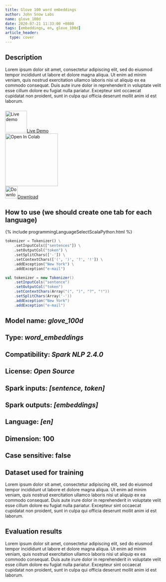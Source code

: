 ```yaml
---
title: Glove 100 word embeddings
author: John Snow Labs
name: glove_100d
date: 2020-07-21 11:33:00 +0800
tags: [embeddings, en, glove_100d]
article_header:
  type: cover
---
```


## Description
Lorem ipsum dolor sit amet, consectetur adipiscing elit, sed do eiusmod tempor incididunt ut labore et dolore magna aliqua. Ut enim ad minim veniam, quis nostrud exercitation ullamco laboris nisi ut aliquip ex ea commodo consequat. Duis aute irure dolor in reprehenderit in voluptate velit esse cillum dolore eu fugiat nulla pariatur. Excepteur sint occaecat cupidatat non proident, sunt in culpa qui officia deserunt mollit anim id est laborum.
###
<div class="grid" style="align-content: center;">
  <div class="cell cell--8 cell--md-3 cell--lg-4 content" style="align-content: center;">
    <a href="https://colab.research.google.com/github/JohnSnowLabs/spark-nlp-workshop/blob/master/tutorials/streamlit_notebooks/NER_EN.ipynb">
      <img src="https://assets.website-files.com/5dc3b47ddc6c0c2a1af74ad0/5e18182886ccdc638908b3a0_RGB_Logomark_Color_Dark_Bg.png" alt="Live demo" style="width: 70px">Live Demo</a>
  </div>
  <div class="cell cell--8 cell--lg-3 content" style="align-content: center;">
  <a href="https://colab.research.google.com/github/JohnSnowLabs/spark-nlp-workshop/blob/master/tutorials/streamlit_notebooks/NER_EN.ipynb"><img src="https://colab.research.google.com/assets/colab-badge.svg" alt="Open In Colab" style="width: 170px;"></a>
</div>

  <div class="cell cell--8 cell--md-4 cell--lg-4 content" style="align-content: center;">
    <a href="https://s3.amazonaws.com/auxdata.johnsnowlabs.com/public/models/sentimentdl_glove_imdb_en_2.5.0_2.4_1588682682507.zip">
      <img src="https://icons.iconarchive.com/icons/dtafalonso/android-lollipop/512/Downloads-icon.png" alt="Download" style="width: 40px">Download</a>
  </div>
</div>

## How to use (we should create one tab for each language)

{% include programmingLanguageSelectScalaPython.html %}

```python
tokenizer = Tokenizer() \
    .setInputCols(["sentences"]) \
    .setOutputCol("token") \
    .setSplitChars(['-']) \
    .setContextChars(['(', ')', '?', '!']) \
    .addException("New York") \
    .addException("e-mail")
```

```scala
val tokenizer = new Tokenizer()
    .setInputCols("sentence")
    .setOutputCol("token")
    .setContextChars(Array("(", ")", "?", "!"))
    .setSplitChars(Array('-'))
    .addException("New York")
    .addException("e-mail")
```

## Model name: *glove_100d*
## Type: *word_embeddings*
## Compatibility: *Spark NLP 2.4.0*
## License: *Open Source*
## Spark inputs: *[sentence, token]*
## Spark outputs: *[embeddings]*
## Language: *[en]*
## Dimension: 100
## Case sensitive: false

## Dataset used for training
Lorem ipsum dolor sit amet, consectetur adipiscing elit, sed do eiusmod tempor incididunt ut labore et dolore magna aliqua. Ut enim ad minim veniam, quis nostrud exercitation ullamco laboris nisi ut aliquip ex ea commodo consequat. Duis aute irure dolor in reprehenderit in voluptate velit esse cillum dolore eu fugiat nulla pariatur. Excepteur sint occaecat cupidatat non proident, sunt in culpa qui officia deserunt mollit anim id est laborum.

## Evaluation results
Lorem ipsum dolor sit amet, consectetur adipiscing elit, sed do eiusmod tempor incididunt ut labore et dolore magna aliqua. Ut enim ad minim veniam, quis nostrud exercitation ullamco laboris nisi ut aliquip ex ea commodo consequat. Duis aute irure dolor in reprehenderit in voluptate velit esse cillum dolore eu fugiat nulla pariatur. Excepteur sint occaecat cupidatat non proident, sunt in culpa qui officia deserunt mollit anim id est laborum.
